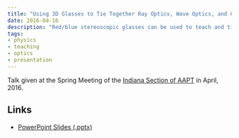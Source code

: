 ```yaml
---
title: "Using 3D Glasses to Tie Together Ray Optics, Wave Optics, and Color Mixing"
date: 2016-04-16
description: "Red/blue stereoscopic glasses can be used to teach and tie together various optical concepts."
tags:
- physics
- teaching
- optics
- presentation
---
```


Talk given at the Spring Meeting of the [Indiana Section of AAPT](http://www.inaapt.org/) in April, 2016.

Links
-----

 * [PowerPoint Slides (.pptx)](3d.pptx)